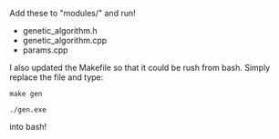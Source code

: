 Add these to "modules/" and run!

- genetic_algorithm.h
- genetic_algorithm.cpp
- params.cpp

I also updated the Makefile so that it could be rush from bash. Simply replace the file and type:

`make gen`

`./gen.exe`

into bash!

